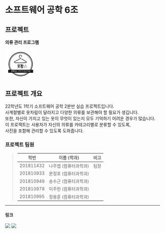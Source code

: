 # 소프트웨어 공학 6조

## 프로젝트
**의류 관리 프로그램**   

<img src = "logo.png" alt="logo" width="100">


## 프로젝트 개요
22학년도 1학기 소프트웨어 공학 2분반 실습 프로젝트입니다.   
사계절별로 옷차림이 달라지고 다양한 의류를 보관해야 할 필요가 생깁니다.  
또한, 자신이 가지고 있는 옷이 무엇이 있는지 모두 기억하기 어려운 경우가 많습니다.  
이 프로젝트는 사용자가 자신의 의류를 카테고리별로 분류할 수 있도록,     
사진을 포함해 관리할 수 있도록 도와줍니다.

 ### 프로젝트 팀원
> | 학번| 이름 (학과) | 비고 |  
> | ----- | ----- | -----|  
> | 201811432 | 나주엽 (컴퓨터과학과) |팀장|  
> | 201810933 | 문정호 (컴퓨터과학과) | |  
> | 201810949 | 송수근 (컴퓨터과학과) | |  
> | 201810978 | 이주헌 (컴퓨터과학과) | |  
> | 201810995 | 정용훈 (컴퓨터과학과) | |     

------------------------------
#### 링크
<a href="https://www.notion.so/6-a95b4c2689104ca9b492f9e45100214c"><img src="https://img.shields.io/badge/Notion-white?style=flat-square&logo=Notion&logoColor=black"/></a>
<a href="https://discord.gg/ny7RyAqF"><img src="https://img.shields.io/badge/Discord-white?style=flat-square&logo=Discord&logoColor=#5865F2"/></a>